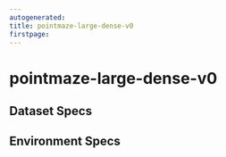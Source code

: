 ```yaml
---
autogenerated:
title: pointmaze-large-dense-v0
firstpage:
---
```

# pointmaze-large-dense-v0

## Dataset Specs

## Environment Specs

